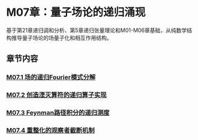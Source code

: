 # M07章：量子场论的递归涌现

基于第21章递归调和分析、第5章递归张量理论和M01-M06章基础，从纯数学结构推导量子场论的场量子化和相互作用结构。

## 章节内容

### [M07.1 场的递归Fourier模式分解](./M07.1-field-recursive-fourier-mode-decomposition.md)
### [M07.2 创造湮灭算符的递归算子实现](./M07.2-creation-annihilation-operators-recursive-implementation.md)
### [M07.3 Feynman路径积分的递归测度](./M07.3-feynman-path-integral-recursive-measure.md)
### [M07.4 重整化的观察者截断机制](./M07.4-renormalization-observer-cutoff-mechanism.md)